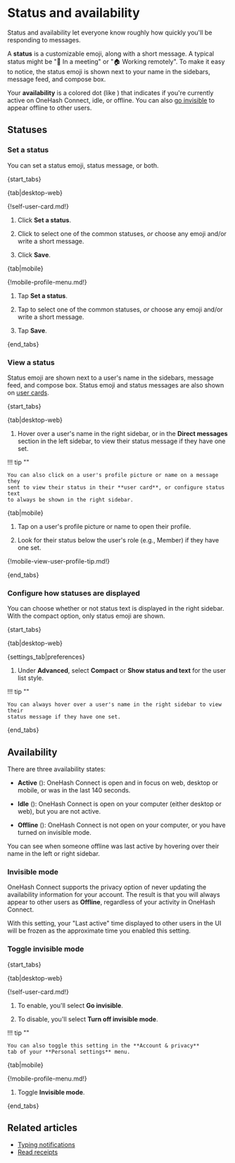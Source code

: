 # Status and availability

Status and availability let everyone know roughly how quickly you'll be
responding to messages.

A **status** is a customizable emoji, along with a short message. A typical
status might be "📅 In a meeting" or "🏠 Working remotely". To make it easy to
notice, the status emoji is shown next to your name in the sidebars, message
feed, and compose box.

Your **availability** is a colored dot (like <span class="indicator green
solid"></span>) that indicates if you're currently active on OneHash Connect, idle,
or offline. You can also [go invisible](#invisible-mode) to appear offline
to other users.

## Statuses

### Set a status

You can set a status emoji, status message, or both.

{start_tabs}

{tab|desktop-web}

{!self-user-card.md!}

1. Click **Set a status**.

1. Click to select one of the common statuses, *or* choose any emoji and/or
   write a short message.

1. Click **Save**.

{tab|mobile}

{!mobile-profile-menu.md!}

1. Tap **Set a status**.

1. Tap to select one of the common statuses, *or* choose any emoji and/or
   write a short message.

1. Tap **Save**.

{end_tabs}

### View a status

Status emoji are shown next to a user's name in the sidebars, message feed,
and compose box. Status emoji and status messages are also shown on
[user cards](/help/user-cards).

{start_tabs}

{tab|desktop-web}

1. Hover over a user's name in the right sidebar, or in the **Direct messages**
   section in the left sidebar, to view their status message if they have one
   set.

!!! tip ""

    You can also click on a user's profile picture or name on a message they
    sent to view their status in their **user card**, or configure status text
    to always be shown in the right sidebar.

{tab|mobile}

1. Tap on a user's profile picture or name to open their profile.

1. Look for their status below the user's role (e.g., Member) if they have one
   set.

{!mobile-view-user-profile-tip.md!}

{end_tabs}

### Configure how statuses are displayed

You can choose whether or not status text is displayed in the right sidebar.
With the compact option, only status emoji are shown.

{start_tabs}

{tab|desktop-web}

{settings_tab|preferences}

1. Under **Advanced**, select **Compact** or **Show status and text** for the
   user list style.

!!! tip ""

    You can always hover over a user's name in the right sidebar to view their
    status message if they have one set.

{end_tabs}

## Availability

There are three availability states:

* **Active** (<span class="indicator green solid"></span>): OneHash Connect is
  open and in focus on web, desktop or mobile, or was in the last 140
  seconds.

* **Idle** (<span class="indicator orange"></span>): OneHash Connect is open on
  your computer (either desktop or web), but you are not active.

* **Offline** (<span class="indicator grey"></span>): OneHash Connect is not open
  on your computer, or you have turned on invisible mode.

You can see when someone offline was last active by hovering over their
name in the left or right sidebar.

### Invisible mode

OneHash Connect supports the privacy option of never updating the availability
information for your account. The result is that you will always
appear to other users as **Offline**, regardless of your activity in
OneHash Connect.

With this setting, your "Last active" time displayed to other users in
the UI will be frozen as the approximate time you enabled this setting.

### Toggle invisible mode

{start_tabs}

{tab|desktop-web}

{!self-user-card.md!}

1. To enable, you'll select **Go invisible**.

1. To disable, you'll select **Turn off invisible mode**.

!!! tip ""

    You can also toggle this setting in the **Account & privacy**
    tab of your **Personal settings** menu.

{tab|mobile}

{!mobile-profile-menu.md!}

1. Toggle **Invisible mode**.

{end_tabs}

## Related articles

* [Typing notifications](/help/typing-notifications)
* [Read receipts](/help/read-receipts)
